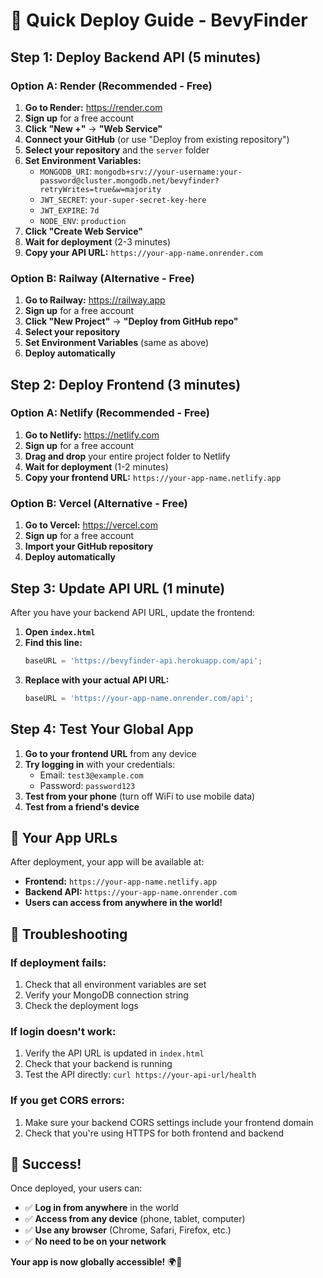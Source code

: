 # 🚀 Quick Deploy Guide - BevyFinder

## **Step 1: Deploy Backend API (5 minutes)**

### **Option A: Render (Recommended - Free)**

1. **Go to Render:** https://render.com
2. **Sign up** for a free account
3. **Click "New +"** → **"Web Service"**
4. **Connect your GitHub** (or use "Deploy from existing repository")
5. **Select your repository** and the `server` folder
6. **Set Environment Variables:**
   - `MONGODB_URI`: `mongodb+srv://your-username:your-password@cluster.mongodb.net/bevyfinder?retryWrites=true&w=majority`
   - `JWT_SECRET`: `your-super-secret-key-here`
   - `JWT_EXPIRE`: `7d`
   - `NODE_ENV`: `production`
7. **Click "Create Web Service"**
8. **Wait for deployment** (2-3 minutes)
9. **Copy your API URL:** `https://your-app-name.onrender.com`

### **Option B: Railway (Alternative - Free)**

1. **Go to Railway:** https://railway.app
2. **Sign up** for a free account
3. **Click "New Project"** → **"Deploy from GitHub repo"**
4. **Select your repository**
5. **Set Environment Variables** (same as above)
6. **Deploy automatically**

## **Step 2: Deploy Frontend (3 minutes)**

### **Option A: Netlify (Recommended - Free)**

1. **Go to Netlify:** https://netlify.com
2. **Sign up** for a free account
3. **Drag and drop** your entire project folder to Netlify
4. **Wait for deployment** (1-2 minutes)
5. **Copy your frontend URL:** `https://your-app-name.netlify.app`

### **Option B: Vercel (Alternative - Free)**

1. **Go to Vercel:** https://vercel.com
2. **Sign up** for a free account
3. **Import your GitHub repository**
4. **Deploy automatically**

## **Step 3: Update API URL (1 minute)**

After you have your backend API URL, update the frontend:

1. **Open `index.html`**
2. **Find this line:**
   ```javascript
   baseURL = 'https://bevyfinder-api.herokuapp.com/api';
   ```
3. **Replace with your actual API URL:**
   ```javascript
   baseURL = 'https://your-app-name.onrender.com/api';
   ```

## **Step 4: Test Your Global App**

1. **Go to your frontend URL** from any device
2. **Try logging in** with your credentials:
   - Email: `test3@example.com`
   - Password: `password123`
3. **Test from your phone** (turn off WiFi to use mobile data)
4. **Test from a friend's device**

## **🎯 Your App URLs**

After deployment, your app will be available at:

- **Frontend:** `https://your-app-name.netlify.app`
- **Backend API:** `https://your-app-name.onrender.com`
- **Users can access from anywhere in the world!**

## **🔧 Troubleshooting**

### **If deployment fails:**
1. Check that all environment variables are set
2. Verify your MongoDB connection string
3. Check the deployment logs

### **If login doesn't work:**
1. Verify the API URL is updated in `index.html`
2. Check that your backend is running
3. Test the API directly: `curl https://your-api-url/health`

### **If you get CORS errors:**
1. Make sure your backend CORS settings include your frontend domain
2. Check that you're using HTTPS for both frontend and backend

## **📱 Success!**

Once deployed, your users can:
- ✅ **Log in from anywhere** in the world
- ✅ **Access from any device** (phone, tablet, computer)
- ✅ **Use any browser** (Chrome, Safari, Firefox, etc.)
- ✅ **No need to be on your network**

**Your app is now globally accessible!** 🌍🚀 
